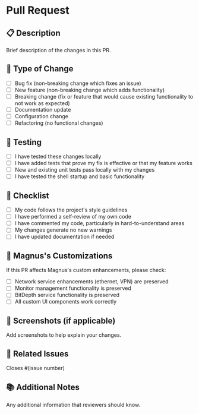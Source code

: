# Pull Request

## 📋 Description
Brief description of the changes in this PR.

## 🔧 Type of Change
- [ ] Bug fix (non-breaking change which fixes an issue)
- [ ] New feature (non-breaking change which adds functionality)
- [ ] Breaking change (fix or feature that would cause existing functionality to not work as expected)
- [ ] Documentation update
- [ ] Configuration change
- [ ] Refactoring (no functional changes)

## 🧪 Testing
- [ ] I have tested these changes locally
- [ ] I have added tests that prove my fix is effective or that my feature works
- [ ] New and existing unit tests pass locally with my changes
- [ ] I have tested the shell startup and basic functionality

## 📝 Checklist
- [ ] My code follows the project's style guidelines
- [ ] I have performed a self-review of my own code
- [ ] I have commented my code, particularly in hard-to-understand areas
- [ ] My changes generate no new warnings
- [ ] I have updated documentation if needed

## 🎯 Magnus's Customizations
If this PR affects Magnus's custom enhancements, please check:
- [ ] Network service enhancements (ethernet, VPN) are preserved
- [ ] Monitor management functionality is preserved
- [ ] BitDepth service functionality is preserved
- [ ] All custom UI components work correctly

## 📸 Screenshots (if applicable)
Add screenshots to help explain your changes.

## 🔗 Related Issues
Closes #(issue number)

## 📚 Additional Notes
Any additional information that reviewers should know.
